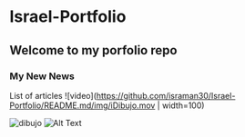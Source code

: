 # Israel-Portfolio

## Welcome to my porfolio repo

### My New News

List of articles
![video](https://github.com/israman30/Israel-Portfolio/README.md/img/iDibujo.mov | width=100)

![dibujo](https://github.com/israman30/Israel-Portfolio/img/iDibujo.gif)
![Alt Text](img/iDibujo.gif)
